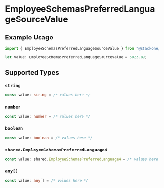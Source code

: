 # EmployeeSchemasPreferredLanguageSourceValue

## Example Usage

```typescript
import { EmployeeSchemasPreferredLanguageSourceValue } from "@stackone/stackone-client-ts/sdk/models/shared";

let value: EmployeeSchemasPreferredLanguageSourceValue = 5023.89;
```

## Supported Types

### `string`

```typescript
const value: string = /* values here */
```

### `number`

```typescript
const value: number = /* values here */
```

### `boolean`

```typescript
const value: boolean = /* values here */
```

### `shared.EmployeeSchemasPreferredLanguage4`

```typescript
const value: shared.EmployeeSchemasPreferredLanguage4 = /* values here */
```

### `any[]`

```typescript
const value: any[] = /* values here */
```


